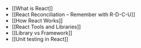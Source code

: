 - [[What is React]]
- [[React Reconciliation – Remember with R-D-C-U]]
- [[How React Works]]
- [[React Tools and Libraries]]
- [[Library vs Framework]]
- [[Unit testing in React]]